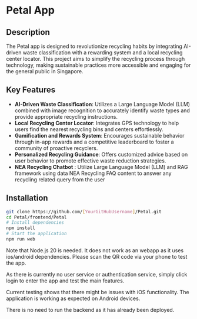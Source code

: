 # Petal App


## Description
The Petal app is designed to revolutionize recycling habits by integrating AI-driven waste classification with a rewarding system and a local recycling center locator. This project aims to simplify the recycling process through technology, making sustainable practices more accessible and engaging for the general public in Singapore.

## Key Features
- **AI-Driven Waste Classification**: Utilizes a Large Language Model (LLM) combined with image recognition to accurately identify waste types and provide appropriate recycling instructions.
- **Local Recycling Center Locator**: Integrates GPS technology to help users find the nearest recycling bins and centers effortlessly.
- **Gamification and Rewards System**: Encourages sustainable behavior through in-app rewards and a competitive leaderboard to foster a community of proactive recyclers.
- **Personalized Recycling Guidance**: Offers customized advice based on user behavior to promote effective waste reduction strategies.
- **NEA Recycling Chatbot** : Utilize Large Language Model (LLM) and RAG framework using data NEA Recycling FAQ content to answer any recycling related query from the user

## Installation

```bash
git clone https://github.com/[YourGitHubUsername]/Petal.git
cd Petal/frontend/Petal
# Install dependencies
npm install
# Start the application
npm run web
```

Note that Node.js 20 is needed. It does not work as an webapp as it uses ios/android dependencies. Please scan the QR code via your phone to test the app.

As there is currently no user service or authentication service, simply click login to enter the app and test the main features.

Current testing shows that there might be issues with iOS functionality. The application is working as expected on Android devices.

There is no need to run the backend as it has already been deployed. 
